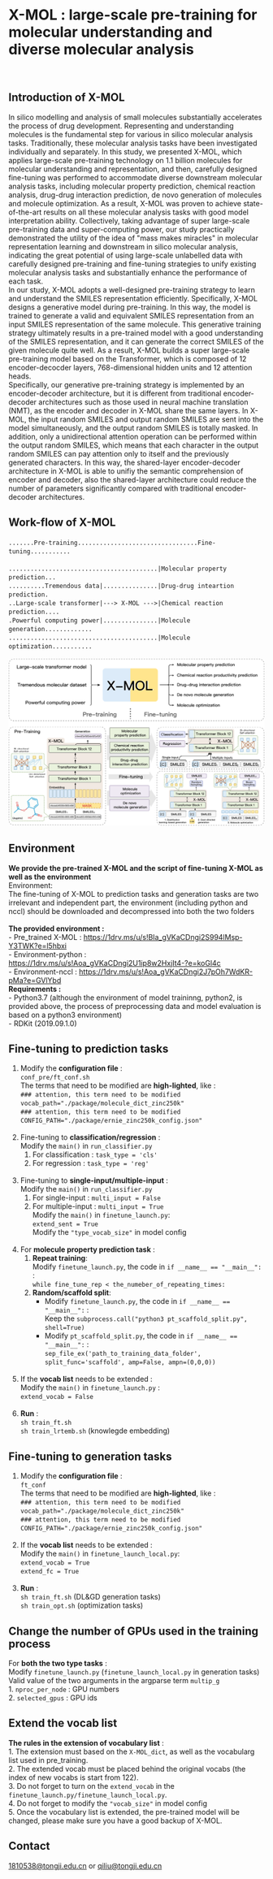 # X-MOL : large-scale pre-training for molecular understanding and diverse molecular analysis

<br>

## Introduction of X-MOL

In silico modelling and analysis of small molecules substantially accelerates the process of drug development. Representing and understanding molecules is the fundamental step for various in silico molecular analysis tasks. Traditionally, these molecular analysis tasks have been investigated individually and separately. In this study, we presented X-MOL, which applies large-scale pre-training technology on 1.1 billion molecules for molecular understanding and representation, and then, carefully designed fine-tuning was performed to accommodate diverse downstream molecular analysis tasks, including molecular property prediction, chemical reaction analysis, drug-drug interaction prediction, de novo generation of molecules and molecule optimization. As a result, X-MOL was proven to achieve state-of-the-art results on all these molecular analysis tasks with good model interpretation ability. Collectively, taking advantage of super large-scale pre-training data and super-computing power, our study practically demonstrated the utility of the idea of "mass makes miracles" in molecular representation learning and downstream in silico molecular analysis, indicating the great potential of using large-scale unlabelled data with carefully designed pre-training and fine-tuning strategies to unify existing molecular analysis tasks and substantially enhance the performance of each task. <br>
In our study, X-MOL adopts a well-designed pre-training strategy to learn and understand the SMILES representation efficiently. Specifically, X-MOL designs a generative model during pre-training. In this way, the model is trained to generate a valid and equivalent SMILES representation from an input SMILES representation of the same molecule. This generative training strategy ultimately results in a pre-trained model with a good understanding of the SMILES representation, and it can generate the correct SMILES of the given molecule quite well. As a result, X-MOL builds a super large-scale pre-training model based on the Transformer, which is composed of 12 encoder-decocder layers, 768-dimensional hidden units and 12 attention heads. <br>
Specifically, our generative pre-training strategy is implemented by an encoder-decoder architecture, but it is different from traditional encoder-decoder architectures such as those used in neural machine translation (NMT), as the encoder and decoder in X-MOL share the same layers. In X-MOL, the input random SMILES and output random SMILES are sent into the model simultaneously, and the output random SMILES is totally masked. In addition, only a unidirectional attention operation can be performed within the output random SMILES, which means that each character in the output random SMILES can pay attention only to itself and the previously generated characters. In this way, the shared-layer encoder-decoder architecture in X-MOL is able to unifiy the semantic comprehension of encoder and decoder, also the shared-layer architecture could reduce the number of parameters significantly compared with traditional encoder-decoder architectures. <br>

## Work-flow of X-MOL
`.......Pre-training.................................Fine-tuning...........` <br>
<br>
`.........................................|Molecular property prediction...` <br>
`..........Tremendous data|...............|Drug-drug inteartion prediction.` <br>
`..Large-scale transformer|---> X-MOL --->|Chemical reaction prediction....` <br>
`.Powerful computing power|...............|Molecule generation.............` <br>
`.........................................|Molecule optimization...........` <br>
<br>
![image](https://github.com/bm2-lab/X-MOL/blob/main/images/fig-overview.png) <br>

## Environment
**We provide the pre-trained X-MOL and the script of fine-tuning X-MOL as well as the environment** <br>
Environment: <br>
The fine-tuning of X-MOL to prediction tasks and generation tasks are two irrelevant and independent part, the environment (including python and nccl) should be downloaded and decompressed into both the two folders <br>
<br>
**The provided environment :** <br>
    - Pre_trained X-MOL : https://1drv.ms/u/s!BIa_gVKaCDngi2S994lMsp-Y3TWK?e=l5hbxi <br>
    - Environment-python : https://1drv.ms/u/s!Aoa_gVKaCDngi2U1ip8w2HxjIt4-?e=koGl4c <br>
    - Environment-nccl : https://1drv.ms/u/s!Aoa_gVKaCDngi2J7pOh7WdKR-pMa?e=GVlYbd <br>
**Requirements :** <br> 
    - Python3.7 (although the environment of model traininng, python2, is provided above, the process of preprocessing data and model evaluation is based on a python3 environment) <br>
    - RDKit (2019.09.1.0) <br>

## Fine-tuning to prediction tasks
1. Modify the **configuration file** : <br>
   `conf_pre/ft_conf.sh` <br>
   The terms that need to be modified are **high-lighted**, like : <br>
   `### attention, this term need to be modified` <br>
   `vocab_path="./package/molecule_dict_zinc250k"` <br>
   `### attention, this term need to be modified` <br>
   `CONFIG_PATH="./package/ernie_zinc250k_config.json"` <br>
   <br>
2. Fine-tuning to **classification/regression** : <br>
   Modify the `main()` in `run_classifier.py` <br>
   1. For classification : `task_type = 'cls'` <br>
   2. For regression : `task_type = 'reg'` <br>
      <br>
3. Fine-tuning to **single-input/multiple-input** : <br>
   Modify the `main()` in `run_classifier.py` <br>
   1. For single-input : `multi_input = False` <br>
   2. For multiple-input : `multi_input = True` <br>
      Modify the `main()` in `finetune_launch.py`: <br>
      `extend_sent = True` <br>
      Modify the `"type_vocab_size"` in model config <br>
      <br>
4. For **molecule property prediction task** : <br>
   1. **Repeat training**: <br>
      Modify `finetune_launch.py`, the code in `if __name__ == "__main__":` : <br>
      `while fine_tune_rep < the_numeber_of_repeating_times:` <br>
   2. **Random/scaffold split**: <br>
      - Modify `finetune_launch.py`, the code in `if __name__ == "__main__":` : <br>
         Keep the `subprocess.call("python3 pt_scaffold_split.py", shell=True)` <br>
      - Modify `pt_scaffold_split.py`, the code in `if __name__ == "__main__":` : <br>
         `sep_file_ex('path_to_training_data_folder', split_func='scaffold', amp=False, ampn=(0,0,0))` <br>
         <br>
5. If the **vocab list** needs to be extended :<br>
   Modify the `main()` in `finetune_launch.py` : <br>
    `extend_vocab = False` <br>
   <br>
6. **Run** : <br>
   `sh train_ft.sh` <br>
   `sh train_lrtemb.sh` (knowlegde embedding) <br>

## Fine-tuning to generation tasks
1. Modify the **configuration file** : <br>
   `ft_conf` <br>
   The terms that need to be modified are **high-lighted**, like : <br>
   `### attention, this term need to be modified` <br>
   `vocab_path="./package/molecule_dict_zinc250k"` <br>
   `### attention, this term need to be modified` <br>
   `CONFIG_PATH="./package/ernie_zinc250k_config.json"` <br>
   <br>
2. If the **vocab list** needs to be extended : <br>
   Modify the `main()` in `finetune_launch_local.py`: <br>
    `extend_vocab = True` <br>
    `extend_fc = True` <br>
   <br>
3. **Run** : <br>
   `sh train_ft.sh` (DL&GD generation tasks) <br>
   `sh train_opt.sh` (optimization tasks) <br>

## Change the number of GPUs used in the training process
For **both the two type tasks** : <br>
Modify `finetune_launch.py` (`finetune_launch_local.py` in generation tasks) <br>
Valid value of the two arguments in the argparse term `multip_g` <br>
    1. `nproc_per_node` : GPU numbers <br>
    2. `selected_gpus` : GPU ids<br>

## Extend the vocab list
**The rules in the extension of vocabulary list** : <br>
    1. The extension must based on the `X-MOL_dict`, as well as the vocabularg list used in pre_training. <br>
    2. The extended vocab must be placed behind the original vocabs (the index of new vocabs is start from 122). <br>
    3. Do not forget to turn on the `extend_vocab` in the `finetune_launch.py/finetune_launch_local.py`. <br>
    4. Do not forget to modify the `"vocab_size"` in model config <br>
    5. Once the vocabulary list is extended, the pre-trained model will be changed, please make sure you have a good backup of X-MOL. <br>

## Contact
1810538@tongji.edu.cn or qiliu@tongji.edu.cn
